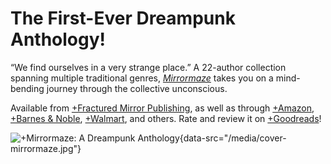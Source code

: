 # The First-Ever Dreampunk Anthology!

“We find ourselves in a very strange place.” A 22-author collection spanning multiple traditional genres, [*Mirrormaze*](https://whatisdreampunk.com/mirrormaze) takes you on a mind-bending journey through the collective unconscious.

Available from [+Fractured Mirror Publishing](https://www.fracturedmirrorpublishing.com/product-page/mirrormaze-a-dreampunk-anthology), as well as through [+Amazon](https://www.amazon.com/Mirrormaze-Dreampunk-Cliff-Jones-Jr/dp/1735217131), [+Barnes & Noble](https://www.barnesandnoble.com/w/mirrormaze-cliff-jones/1138422743), [+Walmart](https://www.walmart.com/ip/Mirrormaze-A-Dreampunk-Anthology-Paperback-9781735217130/318621555), and others. Rate and review it on [+Goodreads](https://www.goodreads.com/book/show/55505086-mirrormaze)!

![+Mirrormaze: A Dreampunk Anthology](https://cliffjonesjr.com/media/cover-mirrormaze-sm.jpg){data-src="/media/cover-mirrormaze.jpg"}

